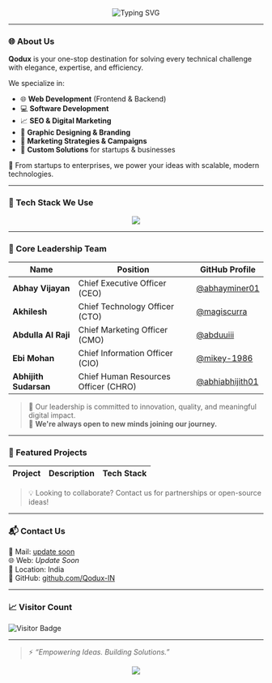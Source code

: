 <div align="center">
  <img src="https://readme-typing-svg.herokuapp.com?font=Montserrat&weight=500&size=28&duration=3000&pause=1000&color=3F3FFF&center=true&vCenter=true&multiline=true&width=600&height=90&lines=Welcome+to+Qodux;Solutions+for+Every+Technical+Need" alt="Typing SVG" />
</div>

---

### 🌐 About Us

**Qodux** is your one-stop destination for solving every technical challenge with elegance, expertise, and efficiency.

We specialize in:
- 🌐 **Web Development** (Frontend & Backend)
- 💻 **Software Development**
- 📈 **SEO & Digital Marketing**
- 🎨 **Graphic Designing & Branding**
- 📣 **Marketing Strategies & Campaigns**
- 🧠 **Custom Solutions** for startups & businesses

🔧 From startups to enterprises, we power your ideas with scalable, modern technologies.

---

### 🚀 Tech Stack We Use

<div align="center">
  <img src="https://skillicons.dev/icons?i=html,css,js,ts,react,nextjs,nodejs,express,python,django,mysql,mongodb,figma,photoshop,wordpress" />
</div>

---

### 👥 Core Leadership Team

| Name                  | Position                               | GitHub Profile                                       |
|-----------------------|----------------------------------------|------------------------------------------------------|
| **Abhay Vijayan**     | Chief Executive Officer (CEO)          | [@abhayminer01](https://github.com/abhayminer01)     |
| **Akhilesh**          | Chief Technology Officer (CTO)         | [@magiscurra](https://github.com/magiscurra)         |
| **Abdulla Al Raji**   | Chief Marketing Officer (CMO)          | [@abduuiii](https://github.com/abduuiii)             |
| **Ebi Mohan**         | Chief Information Officer (CIO)        | [@mikey-1986](https://github.com/mikey-1986)         |
| **Abhijith Sudarsan** | Chief Human Resources Officer (CHRO)   | [@abhiabhijith01](https://github.com/abhiabhijith01) |

> 💼 Our leadership is committed to innovation, quality, and meaningful digital impact.  
> 🙌 **We're always open to new minds joining our journey.**

---

### 🧩 Featured Projects
| Project | Description | Tech Stack |
|--------|-------------|------------|
<!--
| 🚀 `SmartBiz` | All-in-one business tool for inventory, billing, CRM. | React, Node.js, MongoDB |
| 🖼️ `Brandify` | Visual branding suite with logo and content toolkit. | Figma, Next.js |
| 📊 `SEO Pulse` | Automated SEO tracker for real-time performance. | Python, Flask, Scrapy | 

-->

> 💡 Looking to collaborate? Contact us for partnerships or open-source ideas!

---

### 📬 Contact Us

📧 Mail: [update soon](mailto:hello.qodux@gmail.com)  
🌐 Web: _Update Soon_  
📍 Location: India  
🐙 GitHub: [github.com/Qodux-IN](https://github.com/Qodux-IN)

---

### 📈 Visitor Count

![Visitor Badge](https://komarev.com/ghpvc/?username=Qodux-IN&style=flat-square&color=blue)

---

> ⚡ _“Empowering Ideas. Building Solutions.”_

<div align="center">
  <img src="https://readme-typing-svg.herokuapp.com?font=Fira+Code&weight=600&size=22&pause=1000&center=true&vCenter=true&color=34D399&width=500&lines=Lets+Build+Something+Amazing+Together!" />
</div>
